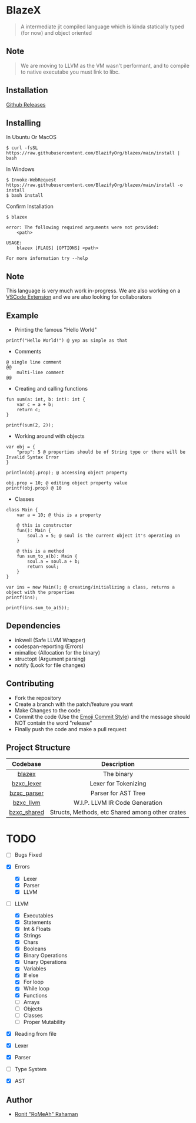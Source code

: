 # BlazeX

> A intermediate jit compiled language which is kinda statically typed (for now) and object oriented

## Note
> We are moving to LLVM as the VM wasn't performant, and to compile to native executabe you must link to libc.

## Installation

[Github Releases](https://github.com/BlazifyOrg/blazex/releases)

## Installing

In Ubuntu Or MacOS

```shell
$ curl -fsSL https://raw.githubusercontent.com/BlazifyOrg/blazex/main/install | bash
```

In Windows

```shell
$ Invoke-WebRequest https://raw.githubusercontent.com/BlazifyOrg/blazex/main/install -o install
$ bash install
```

Confirm Installation

```shell
$ blazex
```

```
error: The following required arguments were not provided:
    <path>

USAGE:
    blazex [FLAGS] [OPTIONS] <path>

For more information try --help
```

## Note

This language is very much work in-progress. We are also working on a [VSCode Extension](https://github.com/BlazifyOrg/blazexscript-vscode) and we are also looking for collaborators

## Example

- Printing the famous "Hello World"

```bzx
printf("Hello World!") @ yep as simple as that
```

- Comments

```bzx
@ single line comment
@@
	multi-line comment
@@
```

- Creating and calling functions

```bzx
fun sum(a: int, b: int): int {
    var c = a + b;
    return c;
}

printf(sum(2, 2));
```

- Working around with objects

```bzx
var obj = {
    "prop": 5 @ properties should be of String type or there will be Invalid Syntax Error
}

println(obj.prop); @ accessing object property

obj.prop = 10; @ editing object property value
printf(obj.prop) @ 10
```

- Classes

```bzx
class Main {
    var a = 10; @ this is a property

    @ this is constructor
    fun(): Main {
        soul.a = 5; @ soul is the current object it's operating on
    }

    @ this is a method
    fun sum_to_a(b): Main {
        soul.a = soul.a + b;
        return soul;
    }
}

var ins = new Main(); @ creating/initializing a class, returns a object with the properties
printf(ins);

printf(ins.sum_to_a(5));
```

## Dependencies
- inkwell (Safe LLVM Wrapper)
- codespan-reporting (Errors)
- mimalloc (Allocation for the binary)
- structopt (Argument parsing)
- notify (Look for file changes)


## Contributing

- Fork the repository
- Create a branch with the patch/feature you want
- Make Changes to the code
- Commit the code (Use the [Emoji Commit Style](https://gist.github.com/RoMeAh/29cb5008266ab14ace12ac865bfe0538)) and the message should NOT contain the word "release"
- Finally push the code and make a pull request

## Project Structure

|             Codebase              |                   Description                   |
| :-------------------------------: | :---------------------------------------------: |
|      [blazex](crates/blazex)      |                   The binary                    |
|  [bzxc_lexer](crates/bzxc_lexer)  |              Lexer for Tokenizing               |
| [bzxc_parser](crates/bzxc_parser) |               Parser for AST Tree               |
|   [bzxc_llvm](crates/bzxc_llvm)   |         W.I.P. LLVM IR Code Generation          |
| [bzxc_shared](crates/bzxc_shared) | Structs, Methods, etc Shared among other crates |

# TODO

- [ ] Bugs Fixed
- [x] Errors
  - [x] Lexer
  - [x] Parser
  - [x] LLVM 
- [ ] LLVM

  - [x] Executables
  - [x] Statements
  - [x] Int & Floats
  - [x] Strings
  - [x] Chars
  - [x] Booleans
  - [x] Binary Operations
  - [x] Unary Operations
  - [x] Variables
  - [x] If else
  - [x] For loop
  - [x] While loop
  - [x] Functions
  - [ ] Arrays
  - [ ] Objects
  - [ ] Classes
  - [ ] Proper Mutability

- [x] Reading from file
- [x] Lexer
- [x] Parser
- [ ] Type System
- [x] AST

## Author

- [Ronit "RoMeAh" Rahaman](https://www.romeah.me)
